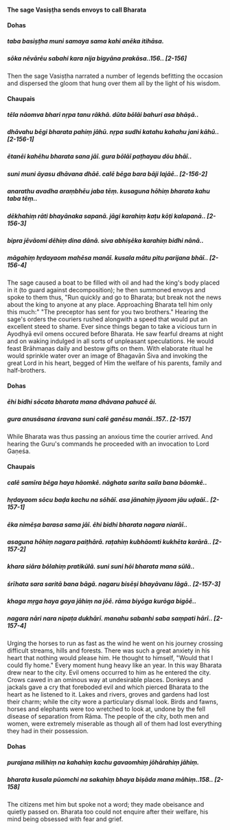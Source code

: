 #### The sage Vasiṣṭha sends envoys to call Bharata

#### Dohas

##### taba basiṣṭha muni samaya sama kahi anēka itihāsa.
##### sōka nēvārēu sabahi kara nija bigyāna prakāsa..156.. [2-156]

Then the sage Vasiṣṭha narrated a number of legends befitting the occasion and dispersed the gloom that hung over them all by the light of his wisdom.

#### Chaupais

##### tēla nāomva bhari nṛpa tanu rākhā. dūta bōlāi bahuri asa bhāṣā..
##### dhāvahu bēgi bharata pahiṃ jāhū. nṛpa sudhi katahu kahahu jani kāhū.. [2-156-1]
##### ētanēi kahēhu bharata sana jāī. gura bōlāī paṭhayau dōu bhāī..
##### suni muni āyasu dhāvana dhāē. calē bēga bara bāji lajāē.. [2-156-2]
##### anarathu avadha araṃbhēu jaba tēṃ. kusaguna hōhiṃ bharata kahu taba tēṃ..
##### dēkhahiṃ rāti bhayānaka sapanā. jāgi karahiṃ kaṭu kōṭi kalapanā.. [2-156-3]
##### bipra jēvāomi dēhiṃ dina dānā. siva abhiṣēka karahiṃ bidhi nānā..
##### māgahiṃ hṛdayaom mahēsa manāī. kusala mātu pitu parijana bhāī.. [2-156-4]

The sage caused a boat to be filled with oil and had the king's body placed in it (to guard against decomposition); he then summoned envoys and spoke to them thus, "Run quickly and go to Bharata; but break not the news about the king to anyone at any place. Approaching Bharata tell him only this much:" "The preceptor has sent for you two brothers." Hearing the sage's orders the couriers rushed alongwith a speed that would put an excellent steed to shame. Ever since things began to take a vicious turn in Ayodhyā evil omens occured before Bharata. He saw fearful dreams at night and on waking indulged in all sorts of unpleasant speculations. He would feast Brāhmaṇas daily and bestow gifts on them. With elaborate ritual he would sprinkle water over an image of Bhagavān Śiva and invoking the great Lord in his heart, begged of Him the welfare of his parents, family and half-brothers.

#### Dohas

##### ēhi bidhi sōcata bharata mana dhāvana pahucē āi.
##### gura anusāsana śravana suni calē ganēsu manāi..157.. [2-157]

While Bharata was thus passing an anxious time the courier arrived. And hearing the Guru's commands he proceeded with an invocation to Lord Gaṇeśa.

#### Chaupais

##### calē samīra bēga haya hāomkē. nāghata sarita saila bana bāomkē..
##### hṛdayaom sōcu baḍa kachu na sōhāī. asa jānahiṃ jiyaom jāu uḍaāī.. [2-157-1]
##### ēka nimēṣa barasa sama jāī. ēhi bidhi bharata nagara niarāī..
##### asaguna hōhiṃ nagara paiṭhārā. raṭahiṃ kubhāomti kukhēta karārā.. [2-157-2]
##### khara siāra bōlahiṃ pratikūlā. suni suni hōi bharata mana sūlā..
##### śrīhata sara saritā bana bāgā. nagaru bisēṣi bhayāvanu lāgā.. [2-157-3]
##### khaga mṛga haya gaya jāhiṃ na jōē. rāma biyōga kurōga bigōē..
##### nagara nāri nara nipaṭa dukhārī. manahu sabanhi saba saṃpati hārī.. [2-157-4]

Urging the horses to run as fast as the wind he went on his journey crossing difficult streams, hills and forests. There was such a great anxiety in his heart that nothing would please him. He thought to himself, "Would that I could fly home." Every moment hung heavy like an year. In this way Bharata drew near to the city. Evil omens occurred to him as he entered the city. Crows cawed in an ominous way at undesirable places. Donkeys and jackals gave a cry that foreboded evil and which pierced Bharata to the heart as he listened to it. Lakes and rivers, groves and gardens had lost their charm; while the city wore a particulary dismal look. Birds and fawns, horses and elephants were too wretched to look at, undone by the fell disease of separation from Rāma. The people of the city, both men and women, were extremely miserable as though all of them had lost everything they had in their possession.

#### Dohas

##### purajana milihiṃ na kahahiṃ kachu gavaomhiṃ jōhārahiṃ jāhiṃ.
##### bharata kusala pūomchi na sakahiṃ bhaya biṣāda mana māhiṃ..158.. [2-158]

The citizens met him but spoke not a word; they made obeisance and quietly passed on. Bharata too could not enquire after their welfare, his mind being obsessed with fear and grief.